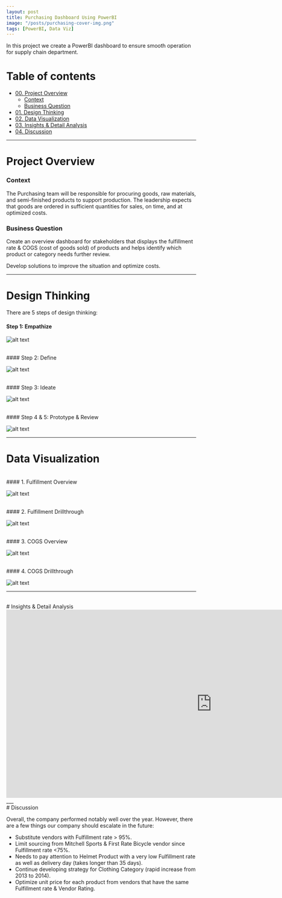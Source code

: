 ```yaml
---
layout: post
title: Purchasing Dashboard Using PowerBI
image: "/posts/purchasing-cover-img.png"
tags: [PowerBI, Data Viz]
---
```


In this project we create a PowerBI dashboard to ensure smooth operation for supply chain department.

# Table of contents

- [00. Project Overview](#overview-main)
    - [Context](#overview-context)
    - [Business Question](#overview-businessquestion)
- [01. Design Thinking](#design-thinking)
- [02. Data Visualization](#data-visualization)
- [03. Insights & Detail Analysis](#detail-analysis)
- [04. Discussion](#summary)

___

# Project Overview  <a name="overview-main"></a>

### Context <a name="overview-context"></a>

The Purchasing team will be responsible for procuring goods, raw materials, and semi-finished products to support production.
The leadership expects that goods are ordered in sufficient quantities for sales, on time, and at optimized costs.

### Business Question <a name="overview-businessquestion"></a>

Create an overview dashboard for stakeholders that displays the fulfillment rate & COGS (cost of goods sold) of products and helps identify which product or category needs further review.

Develop solutions to improve the situation and optimize costs.

___

# Design Thinking  <a name="design-thinking "></a>

There are 5 steps of design thinking:
<br>
#### Step 1: Empathize

![alt text](/img/posts/empathize-img.png "PowerBI – Empathize Step")

<br>
#### Step 2: Define

![alt text](/img/posts/define-img.png "PowerBI – Define Step")

<br>
#### Step 3: Ideate

![alt text](/img/posts/ideate-img.png "PowerBI – Ideate Step")

<br>
#### Step 4 & 5: Prototype & Review

![alt text](/img/posts/pro-review-img.png "PowerBI – Prototype & Review Step")

___

# Data Visualization  <a name="data-visualization"></a>
<br>
#### 1. Fulfillment Overview

![alt text](/img/posts/powerbi-viz-1.png "PowerBI – Fulfillment overview")

<br>
#### 2. Fulfillment Drillthrough

![alt text](/img/posts/powerbi-viz-2.png "PowerBI – Fulfillment drillthrough")

<br>
#### 3. COGS Overview

![alt text](/img/posts/powerbi-viz-3.png "PowerBI – COGS overview")

<br>
#### 4. COGS Drillthrough

![alt text](/img/posts/powerbi-viz-4.png "PowerBI – COGS drillthrough")

___

<br>
# Insights & Detail Analysis <a name="detail-analysis"></a>

<br>

<iframe src="https://1drv.ms/p/c/4fa8ee64d7ee142a/IQRvjypHb7kXTatWvKtF1iFRAYCxfzhd5XDKwzhfyo12vW0?em=2&amp;wdAr=1.7777777777777777" width="1090px" height="500px" frameborder="0">This is an embedded <a target="_blank" href="https://office.com">Microsoft Office</a> presentation, powered by <a target="_blank" href="https://office.com/webapps">Office</a>.</iframe>
___

<br>
# Discussion <a name="summary"></a>

Overall, the company performed notably well over the year. However, there are a few things our company should escalate in the future:
 * Substitute vendors with Fulfillment rate > 95%.
* Limit sourcing from Mitchell Sports & First Rate Bicycle vendor since Fulfillment rate <75%.
* Needs to pay attention to Helmet Product with a very low Fulfillment rate as well as delivery day (takes longer than 35 days).
* Continue developing strategy for Clothing Category (rapid increase from 2013 to 2014).
* Optimize unit price for each product from vendors that have the same Fulfillment rate & Vendor Rating.



